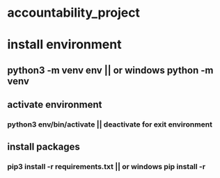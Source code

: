 # accountability_project


# install environment
## python3 -m venv env || or windows python -m venv

## activate environment
### python3 env/bin/activate || deactivate for exit environment

## install packages
### pip3 install -r requirements.txt || or windows pip install -r

